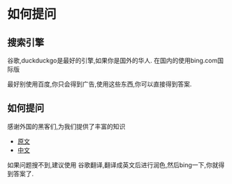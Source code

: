 # 如何提问

## 搜索引擎

谷歌,duckduckgo是最好的引擎,如果你是国外的华人.
在国内的使用bing.com国际版

最好别使用百度,你只会得到广告,使用这些东西,你可以直接得到答案.

## 如何提问

感谢外国的黑客们,为我们提供了丰富的知识
- [原文](https://github.com/ryanhanwu/How-To-Ask-Questions-The-Smart-Way)
- [中文](https://blog.csdn.net/ajian005/article/details/81006663)


如果问题搜不到,建议使用 谷歌翻译,翻译成英文后进行润色,然后bing一下,你就得到答案了.


